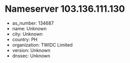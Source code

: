 # Nameserver 103.136.111.130

* as_number: 134687
* name: Unknown
* city: Unknown
* country: PH
* organization: TWIDC Limited
* version: Unknown
* dnssec: Unknown
